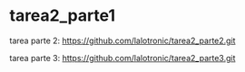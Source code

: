 # tarea2_parte1

tarea parte 2:
https://github.com/lalotronic/tarea2_parte2.git

tarea parte 3:
https://github.com/lalotronic/tarea2_parte3.git

